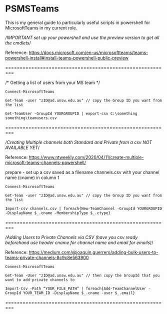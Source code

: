 # PSMSTeams

This is my general guide to particularly useful scripts in powershell for MicrosoftTeams in my current role.

/*IMPORTANT set up your powershell and use the preview version to get all the cmdlets*/

Reference: https://docs.microsoft.com/en-us/microsoftteams/teams-powershell-install#install-teams-powershell-public-preview

=========================================================

/* Getting a list of users from your MS team */

	Connect-MicrosoftTeams
	
	Get-Team -user "zID@ad.unsw.edu.au" // copy the Group ID you want from the list
	
	Get-TeamUser -GroupId YOURGROUPID | export-csv C:\something something\teamusers.csv


=========================================================

/*Creating Multiple channels both Standard and Private from a csv NOT AVAILABLE YET*/

Reference: https://www.ntweekly.com/2020/04/11/create-multiple-microsoft-teams-channels-powershell/

prepare - set up a csv saved as a filename channels.csv with your channel name (cname) in column 1

	Connect-MicrosoftTeams
	
	Get-Team -user "zID@ad.unsw.edu.au" // copy the Group ID you want from the list

	Import-csv channels.csv | foreach{New-TeamChannel -GroupId YOURGROUPID -DisplayName $_.cname -MembershipType $_.ctype}


=========================================================

/*Adding Users to Private Channels via CSV (have you csv ready beforehand use header cname for channel name and email for emails)*/

Reference: https://medium.com/@joaquin.guerrero/adding-bulk-users-to-teams-private-channels-8c9c8e563900


	Connect-MicrosoftTeams

	Get-Team -User "zID@ad.unsw.edu.au" // then copy the GroupId that you want to add private channels to

	Import-Csv -Path “YOUR_FILE_PATH” | foreach{Add-TeamChannelUser -GroupId YOUR_TEAM_ID -DisplayName $_.cname -user $_.email}


=========================================================
